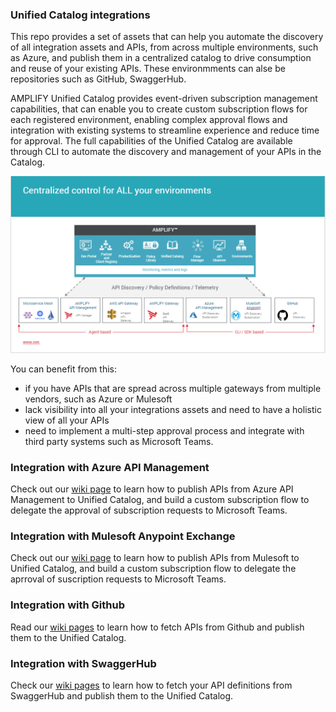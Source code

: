 ### Unified Catalog integrations
This repo provides a set of assets that can help you automate the discovery of all integration assets and APIs, from across multiple environments, such as Azure, and publish them in a centralized catalog to drive consumption and reuse of your existing APIs. These environmments can alse be repositories such as GitHub, SwaggerHub.

AMPLIFY Unified Catalog  provides event-driven subscription management capabilities, that can enable you to create custom subscription flows for each registered environment, enabling complex approval flows and integration with existing systems to streamline experience and reduce time for approval. The full capabilities of the Unified Catalog are available through CLI to automate the discovery and management of your APIs in the Catalog. 

![Multigateway Environments](https://github.com/Axway/mulesoft-catalog-integration/blob/master/images/MultiGatewayDiscovery.PNG)

You can benefit from this: 
* if you have APIs that are spread across multiple gateways from multiple vendors, such as Azure or Mulesoft
* lack visibility into all your integrations assets and need to have a holistic view of all your APIs
* need to implement a multi-step approval process and integrate with third party systems such as Microsoft Teams. 

### Integration with Azure API Management

Check out our [wiki page](https://github.com/Axway/mulesoft-catalog-integration/blob/master/azure/AzureToUnifiedCatalogIntegration.md) to learn how to publish APIs from Azure API Management to Unified Catalog, and build a custom subscription flow to delegate the approval of subscription requests to Microsoft Teams. 

### Integration with Mulesoft Anypoint Exchange
Check out our [wiki page](https://github.com/Axway/mulesoft-catalog-integration/blob/master/mulesoft/MulesofttIntegtration.md) to learn how to publish APIs from Mulesoft to Unified Catalog, and build a custom subscription flow to delegate the aprroval of suscription requests to Microsoft Teams. 

### Integration with Github
Read our [wiki pages](https://github.com/Axway/mulesoft-catalog-integration/blob/master/github/github-extension/Readme.md) to learn how to fetch APIs from Github and publish them to the Unified Catalog.  

### Integration with SwaggerHub
Check our [wiki pages](https://github.com/Axway/mulesoft-catalog-integration/blob/master/swaggerhub/swaggerhub-extension/README.md) to learn how to fetch your API definitions from SwaggerHub and publish them to the Unified Catalog. 

